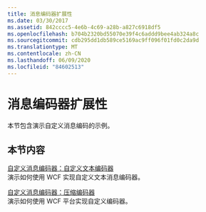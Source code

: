 ```yaml
---
title: 消息编码器扩展性
ms.date: 03/30/2017
ms.assetid: 842cccc5-4e6b-4c69-a28b-a827c6918df5
ms.openlocfilehash: b704b2320bd55070e39f4c6addd9bee4ab324a8c
ms.sourcegitcommit: cdb295dd1db589ce5169ac9ff096f01fd0c2da9d
ms.translationtype: MT
ms.contentlocale: zh-CN
ms.lasthandoff: 06/09/2020
ms.locfileid: "84602513"
---
```

# <a name="message-encoder-extensibility"></a>消息编码器扩展性
本节包含演示自定义消息编码的示例。  
  
## <a name="in-this-section"></a>本节内容  
 [自定义消息编码器：自定义文本编码器](custom-message-encoder-custom-text-encoder.md)  
 演示如何使用 WCF 实现自定义文本消息编码器。  
  
 [自定义消息编码器：压缩编码器](custom-message-encoder-compression-encoder.md)  
 演示如何使用 WCF 平台实现自定义编码器。
